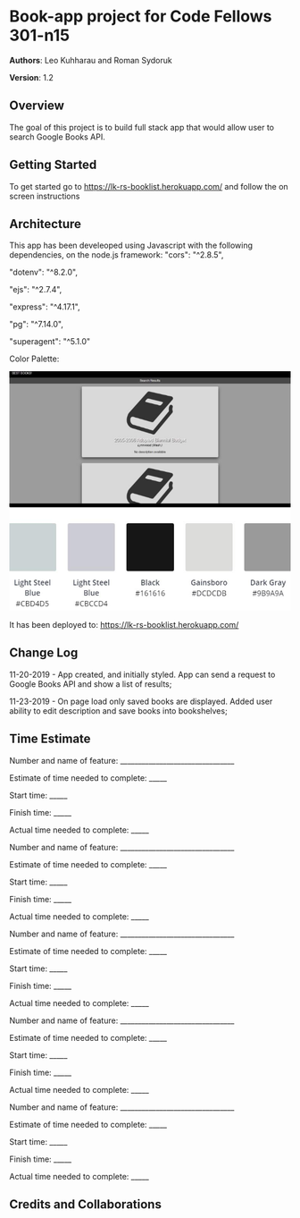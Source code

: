 # Book-app project for Code Fellows 301-n15

**Authors**: Leo Kuhharau and Roman Sydoruk

**Version**: 1.2


## Overview
The goal of this project is to build full stack app that would allow user to search Google Books API. 


## Getting Started
To get started go to https://lk-rs-booklist.herokuapp.com/  and follow the on screen instructions


## Architecture
This app has been develeoped using Javascript with the following dependencies, on the node.js framework:
  "cors": "^2.8.5",

  "dotenv": "^8.2.0",

  "ejs": "^2.7.4",

  "express": "^4.17.1",

  "pg": "^7.14.0",

  "superagent": "^5.1.0"


Color Palette: 


 ![Color Palette](./public/img/color-palette.jpg)


It has been deployed to: https://lk-rs-booklist.herokuapp.com/


## Change Log
11-20-2019 - App created, and initially styled. App can send a request to Google Books API and show a list of results;

11-23-2019 - On page load only saved books are displayed. Added user ability to edit description and save books into bookshelves;

## Time Estimate

Number and name of feature: ________________________________

Estimate of time needed to complete: _____

Start time: _____

Finish time: _____

Actual time needed to complete: _____

Number and name of feature: ________________________________

Estimate of time needed to complete: _____

Start time: _____

Finish time: _____

Actual time needed to complete: _____

Number and name of feature: ________________________________

Estimate of time needed to complete: _____

Start time: _____

Finish time: _____

Actual time needed to complete: _____

Number and name of feature: ________________________________

Estimate of time needed to complete: _____

Start time: _____

Finish time: _____

Actual time needed to complete: _____

Number and name of feature: ________________________________

Estimate of time needed to complete: _____

Start time: _____

Finish time: _____

Actual time needed to complete: _____


## Credits and Collaborations
